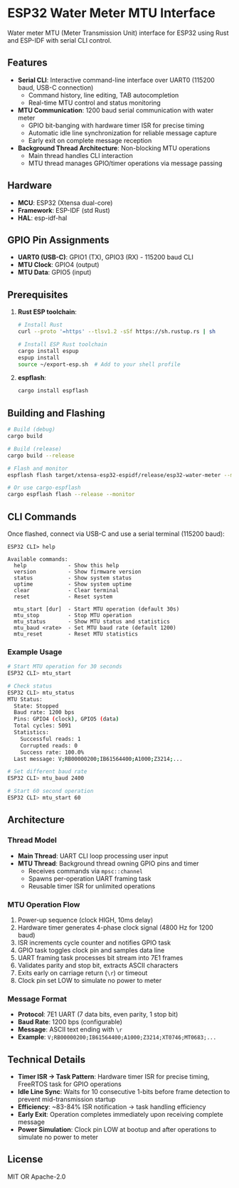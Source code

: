 # ESP32 Water Meter MTU Interface

Water meter MTU (Meter Transmission Unit) interface for ESP32 using Rust and ESP-IDF with serial CLI control.

## Features

- **Serial CLI**: Interactive command-line interface over UART0 (115200 baud, USB-C connection)
  - Command history, line editing, TAB autocompletion
  - Real-time MTU control and status monitoring
- **MTU Communication**: 1200 baud serial communication with water meter
  - GPIO bit-banging with hardware timer ISR for precise timing
  - Automatic idle line synchronization for reliable message capture
  - Early exit on complete message reception
- **Background Thread Architecture**: Non-blocking MTU operations
  - Main thread handles CLI interaction
  - MTU thread manages GPIO/timer operations via message passing

## Hardware

- **MCU**: ESP32 (Xtensa dual-core)
- **Framework**: ESP-IDF (std Rust)
- **HAL**: esp-idf-hal

## GPIO Pin Assignments

- **UART0 (USB-C)**: GPIO1 (TX), GPIO3 (RX) - 115200 baud CLI
- **MTU Clock**: GPIO4 (output)
- **MTU Data**: GPIO5 (input)

## Prerequisites

1. **Rust ESP toolchain**:
   ```bash
   # Install Rust
   curl --proto '=https' --tlsv1.2 -sSf https://sh.rustup.rs | sh

   # Install ESP Rust toolchain
   cargo install espup
   espup install
   source ~/export-esp.sh  # Add to your shell profile
   ```

2. **espflash**:
   ```bash
   cargo install espflash
   ```

## Building and Flashing

```bash
# Build (debug)
cargo build

# Build (release)
cargo build --release

# Flash and monitor
espflash flash target/xtensa-esp32-espidf/release/esp32-water-meter --monitor

# Or use cargo-espflash
cargo espflash flash --release --monitor
```

## CLI Commands

Once flashed, connect via USB-C and use a serial terminal (115200 baud):

```
ESP32 CLI> help

Available commands:
  help             - Show this help
  version          - Show firmware version
  status           - Show system status
  uptime           - Show system uptime
  clear            - Clear terminal
  reset            - Reset system

  mtu_start [dur]  - Start MTU operation (default 30s)
  mtu_stop         - Stop MTU operation
  mtu_status       - Show MTU status and statistics
  mtu_baud <rate>  - Set MTU baud rate (default 1200)
  mtu_reset        - Reset MTU statistics
```

### Example Usage

```bash
# Start MTU operation for 30 seconds
ESP32 CLI> mtu_start

# Check status
ESP32 CLI> mtu_status
MTU Status:
  State: Stopped
  Baud rate: 1200 bps
  Pins: GPIO4 (clock), GPIO5 (data)
  Total cycles: 5091
  Statistics:
    Successful reads: 1
    Corrupted reads: 0
    Success rate: 100.0%
  Last message: V;RB00000200;IB61564400;A1000;Z3214;...

# Set different baud rate
ESP32 CLI> mtu_baud 2400

# Start 60 second operation
ESP32 CLI> mtu_start 60
```

## Architecture

### Thread Model
- **Main Thread**: UART CLI loop processing user input
- **MTU Thread**: Background thread owning GPIO pins and timer
  - Receives commands via `mpsc::channel`
  - Spawns per-operation UART framing task
  - Reusable timer ISR for unlimited operations

### MTU Operation Flow
1. Power-up sequence (clock HIGH, 10ms delay)
2. Hardware timer generates 4-phase clock signal (4800 Hz for 1200 baud)
3. ISR increments cycle counter and notifies GPIO task
4. GPIO task toggles clock pin and samples data line
5. UART framing task processes bit stream into 7E1 frames
6. Validates parity and stop bit, extracts ASCII characters
7. Exits early on carriage return (`\r`) or timeout
8. Clock pin set LOW to simulate no power to meter

### Message Format
- **Protocol**: 7E1 UART (7 data bits, even parity, 1 stop bit)
- **Baud Rate**: 1200 bps (configurable)
- **Message**: ASCII text ending with `\r`
- **Example**: `V;RB00000200;IB61564400;A1000;Z3214;XT0746;MT0683;...`

## Technical Details

- **Timer ISR → Task Pattern**: Hardware timer ISR for precise timing, FreeRTOS task for GPIO operations
- **Idle Line Sync**: Waits for 10 consecutive 1-bits before frame detection to prevent mid-transmission startup
- **Efficiency**: ~83-84% ISR notification → task handling efficiency
- **Early Exit**: Operation completes immediately upon receiving complete message
- **Power Simulation**: Clock pin LOW at bootup and after operations to simulate no power to meter

## License

MIT OR Apache-2.0
